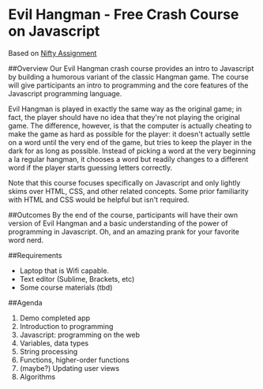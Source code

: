 # Evil Hangman - Free Crash Course on Javascript
Based on [Nifty Assignment](http://nifty.stanford.edu/2011/schwarz-evil-hangman/)

##Overview
Our Evil Hangman crash course provides an intro to Javascript by building a humorous variant of the classic Hangman game. The course will give participants an intro to programming and the core features of the Javascript programming language. 

Evil Hangman is played in exactly the same way as the original game; in fact, the player should have no idea that they're not playing the original game. The difference, however, is that the computer is actually cheating to make the game as hard as possible for the player: it doesn't actually settle on a word until the very end of the game, but tries to keep the player in the dark for as long as possible. Instead of picking a word at the very beginning a la regular hangman, it chooses a word but readily changes to a different word if the player starts guessing letters correctly.

Note that this course focuses specifically on Javascript and only lightly skims over HTML, CSS, and other related concepts. Some prior familiarity with HTML and CSS would be helpful but isn't required.

##Outcomes
By the end of the course, participants will have their own version of Evil Hangman and a basic understanding of the power of programming in Javascript. Oh, and an amazing prank for your favorite word nerd.

##Requirements
- Laptop that is Wifi capable.
- Text editor (Sublime, Brackets, etc)
- Some course materials (tbd)

##Agenda
1. Demo completed app
2. Introduction to programming
3. Javascript: programming on the web
4. Variables, data types
5. String processing
6. Functions, higher-order functions
7. (maybe?) Updating user views
8. Algorithms